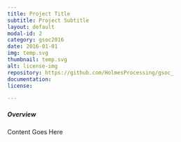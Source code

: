 ```yaml
---
title: Project Title
subtitle: Project Subtitle
layout: default
modal-id: 2
category: gsoc2016
date: 2016-01-01
img: temp.svg
thumbnail: temp.svg
alt: license-img
repository: https://github.com/HolmesProcessing/gsoc_
documentation: 
license: 

---
```


##### Overview

Content Goes Here
